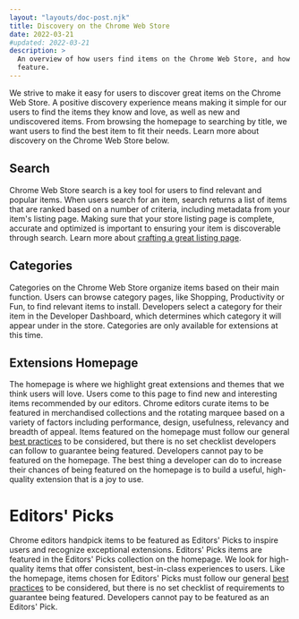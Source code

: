 ```yaml
---
layout: "layouts/doc-post.njk"
title: Discovery on the Chrome Web Store
date: 2022-03-21
#updated: 2022-03-21
description: >
  An overview of how users find items on the Chrome Web Store, and how our editors select items to
  feature.
---
```


We strive to make it easy for users to discover great items on the Chrome Web Store. A positive
discovery experience means making it simple for our users to find the items they know and love, as
well as new and undiscovered items. From browsing the homepage to searching by title, we want users
to find the best item to fit their needs. Learn more about discovery on the Chrome Web Store below.

## Search

Chrome Web Store search is a key tool for users to find relevant and popular items. When users
search for an item, search returns a list of items that are ranked based on a number of criteria,
including metadata from your item's listing page. Making sure that your store listing page is
complete, accurate and optimized is important to ensuring your item is discoverable through search.
Learn more about [crafting a great listing page][best-listing].

## Categories

Categories on the Chrome Web Store organize items based on their main function. Users can browse
category pages, like Shopping, Productivity or Fun, to find relevant items to install. Developers
select a category for their item in the Developer Dashboard, which determines which category it will
appear under in the store. Categories are only available for extensions at this time.

## Extensions Homepage

The homepage is where we highlight great extensions and themes that we think users will love. Users
come to this page to find new and interesting items recommended by our editors. Chrome editors
curate items to be featured in merchandised collections and the rotating marquee based on a variety
of factors including performance, design, usefulness, relevancy and breadth of appeal. Items
featured on the homepage must follow our general [best practices][best-practices] to be considered,
but there is no set checklist developers can follow to guarantee being featured. Developers cannot
pay to be featured on the homepage. The best thing a developer can do to increase their chances of
being featured on the homepage is to build a useful, high-quality extension that is a joy to use.

<!-- { % Img src="image/SHhb2PDKzXTggPGAYpv8JgR81pX2/pgzFlq6rxiKFQ5NjYlBi.svg", alt="Diagram of group
publishing process", width="800", height="395" % } -->

# Editors' Picks

Chrome editors handpick items to be featured as Editors' Picks to inspire users and recognize
exceptional extensions. Editors' Picks items are featured in the Editors' Picks collection on the
homepage. We look for high-quality items that offer consistent, best-in-class experiences to users.
Like the homepage, items chosen for Editors' Picks must follow our general [best
practices][best-practices] to be considered, but there is no set checklist of requirements to
guarantee being featured. Developers cannot pay to be featured as an Editors' Pick.

[best-practices]: https://developer.chrome.com/docs/webstore/best_practices/
[best-listing]: https://developer.chrome.com/docs/webstore/best_listing/
